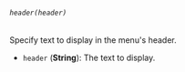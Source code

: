 ###### `header(header)`

Specify text to display in the menu's header.

* `header` (**String**): The text to display.
